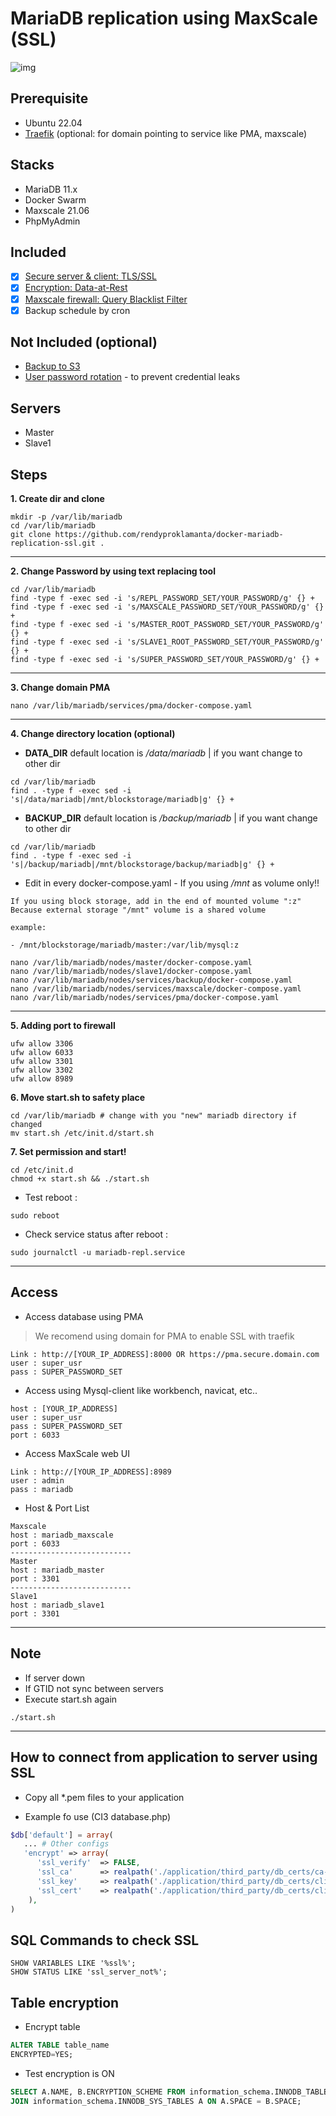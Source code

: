 # MariaDB replication using MaxScale (SSL)

![img](tls-mariadb-maxscale.jpg)

## Prerequisite

- Ubuntu 22.04
- [Traefik](https://github.com/rendyproklamanta/docker-swarm-traefik) (optional: for domain pointing to service like PMA, maxscale)

## Stacks

- MariaDB 11.x
- Docker Swarm
- Maxscale 21.06
- PhpMyAdmin

## Included

- [x] [Secure server & client: TLS/SSL](https://mariadb.com/kb/en/securing-connections-for-client-and-server)
- [x] [Encryption: Data-at-Rest](https://mariadb.com/kb/en/data-at-rest-encryption-overview/)
- [x] [Maxscale firewall: Query Blacklist Filter](https://mariadb.com/kb/en/mariadb-maxscale-24-database-firewall-filte)
- [x] Backup schedule by cron

## Not Included (optional)

- [Backup to S3](https://github.com/rendyproklamanta/docker-mysql-backup-s3)
- [User password rotation](https://github.com/rendyproklamanta/docker-mysql-credential-rolling) - to prevent credential leaks

## Servers

- Master
- Slave1

## Steps

**1. Create dir and clone**

```shell
mkdir -p /var/lib/mariadb
cd /var/lib/mariadb
git clone https://github.com/rendyproklamanta/docker-mariadb-replication-ssl.git .
```

---

**2. Change Password by using text replacing tool**

```shell
cd /var/lib/mariadb
find -type f -exec sed -i 's/REPL_PASSWORD_SET/YOUR_PASSWORD/g' {} +
find -type f -exec sed -i 's/MAXSCALE_PASSWORD_SET/YOUR_PASSWORD/g' {} +
find -type f -exec sed -i 's/MASTER_ROOT_PASSWORD_SET/YOUR_PASSWORD/g' {} +
find -type f -exec sed -i 's/SLAVE1_ROOT_PASSWORD_SET/YOUR_PASSWORD/g' {} +
find -type f -exec sed -i 's/SUPER_PASSWORD_SET/YOUR_PASSWORD/g' {} +
```

---

**3. Change domain PMA**

```shell
nano /var/lib/mariadb/services/pma/docker-compose.yaml 
```

---

**4. Change directory location (optional)**

- **DATA_DIR** default location is */data/mariadb* | if you want change to other dir

```shell
cd /var/lib/mariadb
find . -type f -exec sed -i 's|/data/mariadb|/mnt/blockstorage/mariadb|g' {} +
```

- **BACKUP_DIR** default location is */backup/mariadb* | if you want change to other dir

```shell
cd /var/lib/mariadb 
find . -type f -exec sed -i 's|/backup/mariadb|/mnt/blockstorage/backup/mariadb|g' {} +
```

- Edit in every docker-compose.yaml - If you using */mnt* as volume only!!

```shell
If you using block storage, add in the end of mounted volume ":z"
Because external storage "/mnt" volume is a shared volume
```

```shell
example:

- /mnt/blockstorage/mariadb/master:/var/lib/mysql:z
```

```shell
nano /var/lib/mariadb/nodes/master/docker-compose.yaml
nano /var/lib/mariadb/nodes/slave1/docker-compose.yaml
nano /var/lib/mariadb/nodes/services/backup/docker-compose.yaml
nano /var/lib/mariadb/nodes/services/maxscale/docker-compose.yaml
nano /var/lib/mariadb/nodes/services/pma/docker-compose.yaml
```

---

**5. Adding port to firewall**

```shell
ufw allow 3306
ufw allow 6033
ufw allow 3301
ufw allow 3302
ufw allow 8989
```

**6. Move start.sh to safety place**

```shell
cd /var/lib/mariadb # change with you "new" mariadb directory if changed
mv start.sh /etc/init.d/start.sh
```

**7. Set permission and start!**

```shell
cd /etc/init.d
chmod +x start.sh && ./start.sh
```

- Test reboot :

```shell
sudo reboot
```

- Check service status after reboot :

```shell
sudo journalctl -u mariadb-repl.service
```

---

## Access

- Access database using PMA

> We recomend using domain for PMA to enable SSL with traefik

```shell
Link : http://[YOUR_IP_ADDRESS]:8000 OR https://pma.secure.domain.com 
user : super_usr
pass : SUPER_PASSWORD_SET
```

- Access using Mysql-client like workbench, navicat, etc..

```shell
host : [YOUR_IP_ADDRESS]
user : super_usr
pass : SUPER_PASSWORD_SET
port : 6033
```

- Access MaxScale web UI

```shell
Link : http://[YOUR_IP_ADDRESS]:8989
user : admin
pass : mariadb
```

- Host & Port List

```shell
Maxscale
host : mariadb_maxscale
port : 6033
---------------------------
Master
host : mariadb_master
port : 3301
---------------------------
Slave1
host : mariadb_slave1
port : 3301
```

---

## Note

- If server down
- If GTID not sync between servers
- Execute start.sh again

```shell
./start.sh
```

---

## How to connect from application to server using SSL

- Copy all *.pem files to your application

- Example fo use (CI3 database.php)

```php
$db['default'] = array(
   ... # Other configs
   'encrypt' => array(
      'ssl_verify'  => FALSE,
      'ssl_ca'      => realpath('./application/third_party/db_certs/ca-cert.pem'),
      'ssl_key'     => realpath('./application/third_party/db_certs/client-key.pem'),
      'ssl_cert'    => realpath('./application/third_party/db_certs/client-cert.pem'),
    ),
)
```

## SQL Commands to check SSL

```shell
SHOW VARIABLES LIKE '%ssl%';
SHOW STATUS LIKE 'ssl_server_not%';
```

## Table encryption

- Encrypt table

```sql
ALTER TABLE table_name
ENCRYPTED=YES;
```

- Test encryption is ON

```sql
SELECT A.NAME, B.ENCRYPTION_SCHEME FROM information_schema.INNODB_TABLESPACES_ENCRYPTION B 
JOIN information_schema.INNODB_SYS_TABLES A ON A.SPACE = B.SPACE;
```
